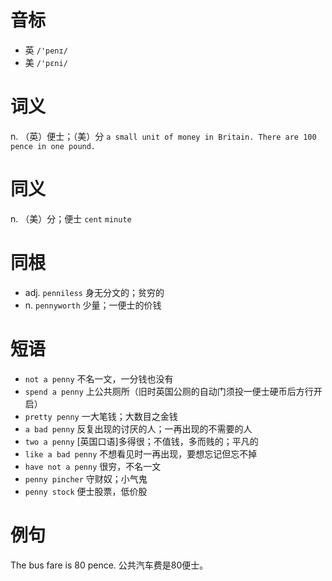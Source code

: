 # 音标

- 英 `/'penɪ/`
- 美 `/'pɛni/`

# 词义

n. （英）便士；（美）分
`a small unit of money in Britain. There are 100 pence in one pound.`

# 同义

n. （美）分；便士
`cent` `minute`

# 同根

- adj. `penniless` 身无分文的；贫穷的
- n. `pennyworth` 少量；一便士的价钱

# 短语

- `not a penny` 不名一文，一分钱也没有
- `spend a penny` 上公共厕所（旧时英国公厕的自动门须投一便士硬币后方行开启）
- `pretty penny` 一大笔钱；大数目之金钱
- `a bad penny` 反复出现的讨厌的人；一再出现的不需要的人
- `two a penny` [英国口语]多得很；不值钱，多而贱的；平凡的
- `like a bad penny` 不想看见时一再出现，要想忘记但忘不掉
- `have not a penny` 很穷，不名一文
- `penny pincher` 守财奴；小气鬼
- `penny stock` 便士股票，低价股

# 例句

The bus fare is 80 pence.
公共汽车费是80便士。


